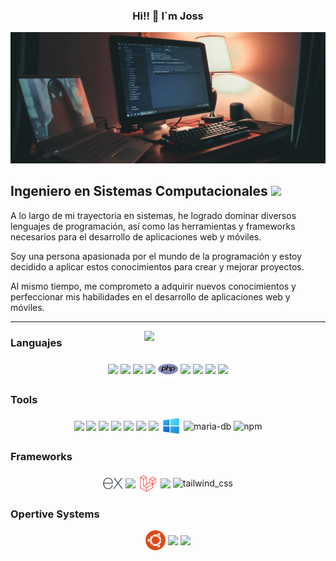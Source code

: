 <h3 align="center">Hi!! 👋 I´m Joss</h1>

![](./gif/setup-1.jpg)

## Ingeniero en Sistemas Computacionales <img src="https://media.giphy.com/media/VgCDAzcKvsR6OM0uWg/giphy.gif" width="50">
<div>
  <p>
    A lo largo de mi trayectoria en sistemas, he logrado dominar diversos lenguajes de programación, así como las herramientas y frameworks necesarios para el desarrollo de aplicaciones web y móviles. 
  </p>
  <p>
    Soy una persona apasionada por el mundo de la programación y estoy decidido a aplicar estos conocimientos para crear y mejorar proyectos. 
  </p>
  <p>
    Al mismo tiempo, me comprometo a adquirir nuevos conocimientos y perfeccionar mis habilidades en el desarrollo de aplicaciones web y móviles.
  </p>
</div>
<hr>

<img align='right' src="https://media.giphy.com/media/M9gbBd9nbDrOTu1Mqx/giphy.gif" width="290">
<!--<img src="https://raw.githubusercontent.com/github/explore/80688e429a7d4ef2fca1e82350fe8e3517d3494d/topics/vue/vue.png" alt="Vue" width="24">-->
<!--<img src="https://raw.githubusercontent.com/github/explore/80688e429a7d4ef2fca1e82350fe8e3517d3494d/topics/firebase/firebase.png" width="24">-->

### Languajes
<div align="center">
  <img align="center" src="https://cdn.jsdelivr.net/gh/devicons/devicon/icons/javascript/javascript-original.svg" width=32/>
  <img align="center" src="https://cdn.jsdelivr.net/gh/devicons/devicon/icons/typescript/typescript-original.svg" width=32/>
  <img align="center" src="https://cdn.jsdelivr.net/gh/devicons/devicon/icons/java/java-original.svg" width=32/>
  <img align="center" src="https://cdn.jsdelivr.net/gh/devicons/devicon/icons/python/python-original.svg" width=32/>
  <img align="center" src="https://raw.githubusercontent.com/github/explore/80688e429a7d4ef2fca1e82350fe8e3517d3494d/topics/php/php.png" width=32/>
  <img align="center" src="https://cdn.jsdelivr.net/gh/devicons/devicon/icons/html5/html5-original.svg" width=32/>
  <img align="center" src="https://cdn.jsdelivr.net/gh/devicons/devicon/icons/css3/css3-original.svg" width=32/>
  <img align="center" src="https://cdn.jsdelivr.net/gh/devicons/devicon/icons/jquery/jquery-original.svg" width=32/>
  <img align="center" src="https://cdn.jsdelivr.net/gh/devicons/devicon/icons/bash/bash-original.svg" width=32/>
</div>

### Tools
<div align="center">
  <img align="center" src="https://cdn.jsdelivr.net/gh/devicons/devicon/icons/mongodb/mongodb-original-wordmark.svg" width=32/>
  <img align="center" src="https://cdn.jsdelivr.net/gh/devicons/devicon/icons/nodejs/nodejs-original.svg" width=32/>
  <img align="center" src="https://cdn.jsdelivr.net/gh/devicons/devicon/icons/mysql/mysql-original.svg" width=32/>
  <img align="center" src="https://cdn.jsdelivr.net/gh/devicons/devicon/icons/yarn/yarn-original.svg" width=32/>
  <img align="center" src="https://cdn.jsdelivr.net/gh/devicons/devicon/icons/figma/figma-original.svg" width=32/>
  <img align="center" src="https://cdn.svgporn.com/logos/visual-studio-code.svg" width=32/>
  <img align="center" src="https://cdn.svgporn.com/logos/git-icon.svg" width=32/>
  <img align="center" src="https://github.com/JossRV/JossRV/blob/main/gif/image.png" width=32/>
  <img align="center" width=32 src="https://img.icons8.com/fluency/48/maria-db.png" alt="maria-db"/>
  <img align="center" width=32 src="https://img.icons8.com/color/48/npm.png" alt="npm"/>
</div>

### Frameworks
<div align="center">
  <img align="center" src="https://github.com/Berkmann18/Berkmann18/blob/master/assets/express.svg" width=32/>
  <img align="center" src="https://cdn.jsdelivr.net/gh/devicons/devicon/icons/bootstrap/bootstrap-original.svg" width=32/>
  <img align="center" src="https://raw.githubusercontent.com/github/explore/80688e429a7d4ef2fca1e82350fe8e3517d3494d/topics/laravel/laravel.png" width=32/>
  <img align="center" src="https://cdn.jsdelivr.net/gh/devicons/devicon/icons/react/react-original.svg" width=32/>
  <img align="center" width=32 src="https://img.icons8.com/fluency/48/tailwind_css.png" alt="tailwind_css"/>
</div>

### Opertive Systems
<div align="center">
  <img align="center" src="https://raw.githubusercontent.com/github/explore/80688e429a7d4ef2fca1e82350fe8e3517d3494d/topics/ubuntu/ubuntu.png" width=32/>
  <img align="center" width="32" src="https://img.icons8.com/fluency/48/windows-10.png"/>
  <img align="center" width="32" src="https://img.icons8.com/color/48/debian.png"/>
</div>
